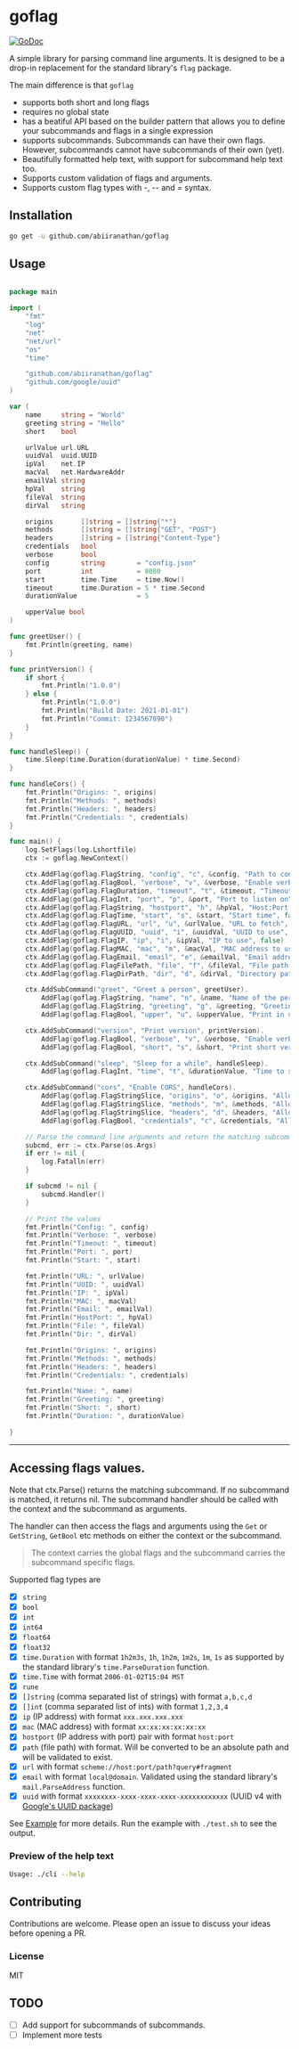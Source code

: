 # goflag

[![GoDoc](https://godoc.org/github.com/bradleyjkemp/goflag?status.svg)](https://godoc.org/github.com/bradleyjkemp/goflag)

A simple library for parsing command line arguments. It is designed to be a drop-in replacement for the standard library's `flag` package.

The main difference is that `goflag`

- supports both short and long flags
- requires no global state
- has a beatiful API based on the builder pattern that allows you to define your subcommands and flags in a single expression
- supports subcommands. Subcommands can have their own flags. However, subcommands cannot have subcommands of their own (yet).
- Beautifully formatted help text, with support for subcommand help text too.
- Supports custom validation of flags and arguments.
- Supports custom flag types with -, -- and = syntax.

## Installation

```bash
go get -u github.com/abiiranathan/goflag
```

## Usage

```go

package main

import (
	"fmt"
	"log"
	"net"
	"net/url"
	"os"
	"time"

	"github.com/abiiranathan/goflag"
	"github.com/google/uuid"
)

var (
	name     string = "World"
	greeting string = "Hello"
	short    bool

	urlValue url.URL
	uuidVal  uuid.UUID
	ipVal    net.IP
	macVal   net.HardwareAddr
	emailVal string
	hpVal    string
	fileVal  string
	dirVal   string

	origins       []string = []string{"*"}
	methods       []string = []string{"GET", "POST"}
	headers       []string = []string{"Content-Type"}
	credentials   bool
	verbose       bool
	config        string        = "config.json"
	port          int           = 8080
	start         time.Time     = time.Now()
	timeout       time.Duration = 5 * time.Second
	durationValue               = 5

	upperValue bool
)

func greetUser() {
	fmt.Println(greeting, name)
}

func printVersion() {
	if short {
		fmt.Println("1.0.0")
	} else {
		fmt.Println("1.0.0")
		fmt.Println("Build Date: 2021-01-01")
		fmt.Println("Commit: 1234567890")
	}
}

func handleSleep() {
	time.Sleep(time.Duration(durationValue) * time.Second)
}

func handleCors() {
	fmt.Println("Origins: ", origins)
	fmt.Println("Methods: ", methods)
	fmt.Println("Headers: ", headers)
	fmt.Println("Credentials: ", credentials)
}

func main() {
	log.SetFlags(log.Lshortfile)
	ctx := goflag.NewContext()

	ctx.AddFlag(goflag.FlagString, "config", "c", &config, "Path to config file", false)
	ctx.AddFlag(goflag.FlagBool, "verbose", "v", &verbose, "Enable verbose output", false)
	ctx.AddFlag(goflag.FlagDuration, "timeout", "t", &timeout, "Timeout for the request", false)
	ctx.AddFlag(goflag.FlagInt, "port", "p", &port, "Port to listen on", false)
	ctx.AddFlag(goflag.FlagString, "hostport", "h", &hpVal, "Host:Port to listen on", false)
	ctx.AddFlag(goflag.FlagTime, "start", "s", &start, "Start time", false)
	ctx.AddFlag(goflag.FlagURL, "url", "u", &urlValue, "URL to fetch", false)
	ctx.AddFlag(goflag.FlagUUID, "uuid", "i", &uuidVal, "UUID to use", false)
	ctx.AddFlag(goflag.FlagIP, "ip", "i", &ipVal, "IP to use", false)
	ctx.AddFlag(goflag.FlagMAC, "mac", "m", &macVal, "MAC address to use", false)
	ctx.AddFlag(goflag.FlagEmail, "email", "e", &emailVal, "Email address to use", false)
	ctx.AddFlag(goflag.FlagFilePath, "file", "f", &fileVal, "File path to use", false)
	ctx.AddFlag(goflag.FlagDirPath, "dir", "d", &dirVal, "Directory path to use", false)

	ctx.AddSubCommand("greet", "Greet a person", greetUser).
		AddFlag(goflag.FlagString, "name", "n", &name, "Name of the person to greet", true).
		AddFlag(goflag.FlagString, "greeting", "g", &greeting, "Greeting to use", false).
		AddFlag(goflag.FlagBool, "upper", "u", &upperValue, "Print in upper case", false)

	ctx.AddSubCommand("version", "Print version", printVersion).
		AddFlag(goflag.FlagBool, "verbose", "v", &verbose, "Enable verbose output", false).
		AddFlag(goflag.FlagBool, "short", "s", &short, "Print short version", false)

	ctx.AddSubCommand("sleep", "Sleep for a while", handleSleep).
		AddFlag(goflag.FlagInt, "time", "t", &durationValue, "Time to sleep in seconds", true)

	ctx.AddSubCommand("cors", "Enable CORS", handleCors).
		AddFlag(goflag.FlagStringSlice, "origins", "o", &origins, "Allowed origins", true).
		AddFlag(goflag.FlagStringSlice, "methods", "m", &methods, "Allowed methods", true).
		AddFlag(goflag.FlagStringSlice, "headers", "d", &headers, "Allowed headers", true).
		AddFlag(goflag.FlagBool, "credentials", "c", &credentials, "Allow credentials", false)

	// Parse the command line arguments and return the matching subcommand
	subcmd, err := ctx.Parse(os.Args)
	if err != nil {
		log.Fatalln(err)
	}

	if subcmd != nil {
		subcmd.Handler()
	}

	// Print the values
	fmt.Println("Config: ", config)
	fmt.Println("Verbose: ", verbose)
	fmt.Println("Timeout: ", timeout)
	fmt.Println("Port: ", port)
	fmt.Println("Start: ", start)

	fmt.Println("URL: ", urlValue)
	fmt.Println("UUID: ", uuidVal)
	fmt.Println("IP: ", ipVal)
	fmt.Println("MAC: ", macVal)
	fmt.Println("Email: ", emailVal)
	fmt.Println("HostPort: ", hpVal)
	fmt.Println("File: ", fileVal)
	fmt.Println("Dir: ", dirVal)

	fmt.Println("Origins: ", origins)
	fmt.Println("Methods: ", methods)
	fmt.Println("Headers: ", headers)
	fmt.Println("Credentials: ", credentials)

	fmt.Println("Name: ", name)
	fmt.Println("Greeting: ", greeting)
	fmt.Println("Short: ", short)
	fmt.Println("Duration: ", durationValue)

}


```

---

## Accessing flags values.

Note that ctx.Parse() returns the matching subcommand. If no subcommand is matched, it returns nil.
The subcommand handler should be called with the context and the subcommand as arguments.

The handler can then access the flags and arguments using the `Get` or `GetString`, `GetBool` etc methods on either the context or the subcommand.

> The context carries the global flags and the subcommand carries the subcommand specific flags.

Supported flag types are

- [x] `string`
- [x] `bool`
- [x] `int`
- [x] `int64`
- [x] `float64`
- [x] `float32`
- [x] `time.Duration` with format `1h2m3s`, `1h`, `1h2m`, `1m2s`, `1m`, `1s` as supported by the standard library's `time.ParseDuration` function.
- [x] `time.Time` with format `2006-01-02T15:04 MST`
- [x] `rune`
- [x] `[]string` (comma separated list of strings) with format `a,b,c,d`
- [x] `[]int` (comma separated list of ints) with format `1,2,3,4`
- [x] `ip` (IP address) with format `xxx.xxx.xxx.xxx`
- [x] `mac` (MAC address) with format `xx:xx:xx:xx:xx:xx`
- [x] `hostport` (IP address with port) pair with format `host:port`
- [x] `path` (file path) with format. Will be converted to be an absolute path and will be validated to exist.
- [x] `url` with format `scheme://host:port/path?query#fragment`
- [x] `email` with format `local@domain`. Validated using the standard library's `mail.ParseAddress` function.
- [x] `uuid` with format `xxxxxxxx-xxxx-xxxx-xxxx-xxxxxxxxxxxx` (UUID v4 with [Google's UUID package](http://github.com/google/uuid))

See [Example](./cmd/examples/example.go) for more details.
Run the example with `./test.sh` to see the output.

### Preview of the help text

```bash
Usage: ./cli --help
```

## Contributing

Contributions are welcome. Please open an issue to discuss your ideas before opening a PR.

### License

MIT

## TODO

- [ ] Add support for subcommands of subcommands.
- [ ] Implement more tests
